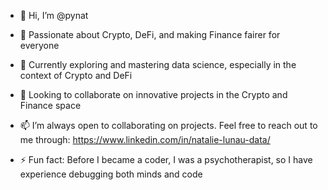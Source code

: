 - 👋 Hi, I’m @pynat

- 👀 Passionate about Crypto, DeFi, and making Finance fairer for everyone
- 🌱 Currently exploring and mastering data science, especially in the context of Crypto and DeFi
- 💞️ Looking to collaborate on innovative projects in the Crypto and Finance space
- 📫 I’m always open to collaborating on projects. Feel free to reach out to me through: https://www.linkedin.com/in/natalie-lunau-data/
- ⚡ Fun fact: Before I became a coder, I was a psychotherapist, so I have experience debugging both minds and code

<!---
pynat/pynat is a ✨ special ✨ repository because its `README.md` (this file) appears on your GitHub profile.
You can click the Preview link to take a look at your changes.
--->
